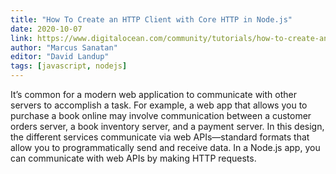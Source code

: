 ```yaml
---
title: "How To Create an HTTP Client with Core HTTP in Node.js"
date: 2020-10-07
link: https://www.digitalocean.com/community/tutorials/how-to-create-an-http-client-with-core-http-in-node-js
author: "Marcus Sanatan"
editor: "David Landup"
tags: [javascript, nodejs]
---
```


It’s common for a modern web application to communicate with other servers to accomplish a task. For example, a web app that allows you to purchase a book online may involve communication between a customer orders server, a book inventory server, and a payment server. In this design, the different services communicate via web APIs—standard formats that allow you to programmatically send and receive data. In a Node.js app, you can communicate with web APIs by making HTTP requests.
